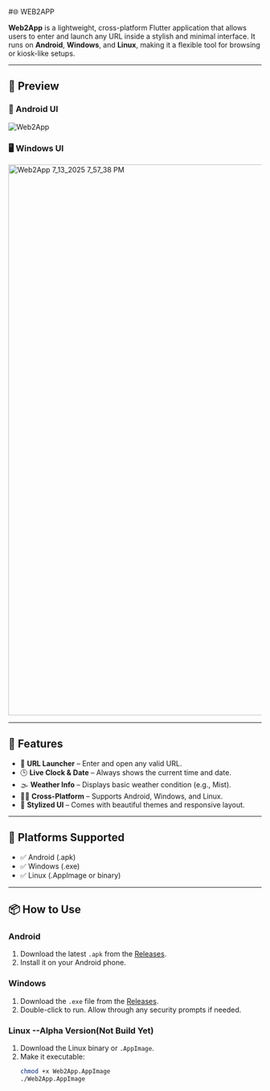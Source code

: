 #🌐 WEB2APP

**Web2App** is a lightweight, cross-platform Flutter application that allows users to enter and launch any URL inside a stylish and minimal interface. It runs on **Android**, **Windows**, and **Linux**, making it a flexible tool for browsing or kiosk-like setups.

---

## 📸 Preview

### 📱 Android UI
![Web2App](https://github.com/user-attachments/assets/47d3bf24-e5d7-4aa6-92c4-855d2613261c)

### 🖥️ Windows UI
<img width="1920" height="1094" alt="Web2App 7_13_2025 7_57_38 PM" src="https://github.com/user-attachments/assets/4f1ba5e3-0f9c-4ff2-b3f5-676ab11c4a3c" />

---

## 🚀 Features

- 🔗 **URL Launcher** – Enter and open any valid URL.
- 🕒 **Live Clock & Date** – Always shows the current time and date.
- 🌫 **Weather Info** – Displays basic weather condition (e.g., Mist).
- 🧑‍💻 **Cross-Platform** – Supports Android, Windows, and Linux.
- 🎨 **Stylized UI** – Comes with beautiful themes and responsive layout.

---

## 🧩 Platforms Supported

- ✅ Android (.apk)
- ✅ Windows (.exe)
- ✅ Linux (.AppImage or binary)

---

## 📦 How to Use

### Android
1. Download the latest `.apk` from the [Releases](https://github.com/RIZWAANMS-2006/WEB2APP/releases).
2. Install it on your Android phone.

### Windows
1. Download the `.exe` file from the [Releases](https://github.com/RIZWAANMS-2006/WEB2APP/releases).
2. Double-click to run. Allow through any security prompts if needed.

### Linux --Alpha Version(Not Build Yet)
1. Download the Linux binary or `.AppImage`.
2. Make it executable:
   ```bash
   chmod +x Web2App.AppImage
   ./Web2App.AppImage
